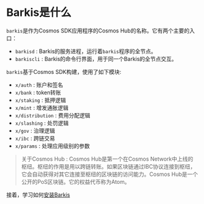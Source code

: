 # Barkis是什么

`barkis`是作为Cosmos SDK应用程序的Cosmos Hub的名称。它有两个主要的入口：

+ `barkisd` : Barkis的服务进程，运行着`barkis`程序的全节点。
+ `barkiscli` : Barkis的命令行界面，用于同一个Barkis的全节点交互。

`barkis`基于Cosmos SDK构建，使用了如下模块:

+ `x/auth` : 账户和签名
+ `x/bank` : token转账
+ `x/staking` : 抵押逻辑
+ `x/mint` : 增发通胀逻辑
+ `x/distribution` : 费用分配逻辑
+ `x/slashing` : 处罚逻辑
+ `x/gov` : 治理逻辑
+ `x/ibc` : 跨链交易
+ `x/params` : 处理应用级别的参数

> 关于Cosmos Hub : Cosmos Hub是第一个在Cosmos Network中上线的枢纽。枢纽的作用是用以跨链转账。如果区块链通过IBC协议连接到枢纽，它会自动获得对其它连接至枢纽的区块链的访问能力。Cosmos Hub是一个公开的PoS区块链。它的权益代币称为Atom。

接着，学习如何[安装Barkis](installation.md)